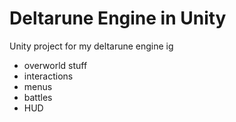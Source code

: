 # Deltarune Engine in Unity

Unity project for my deltarune engine ig

- overworld stuff
- interactions
- menus
- battles
- HUD